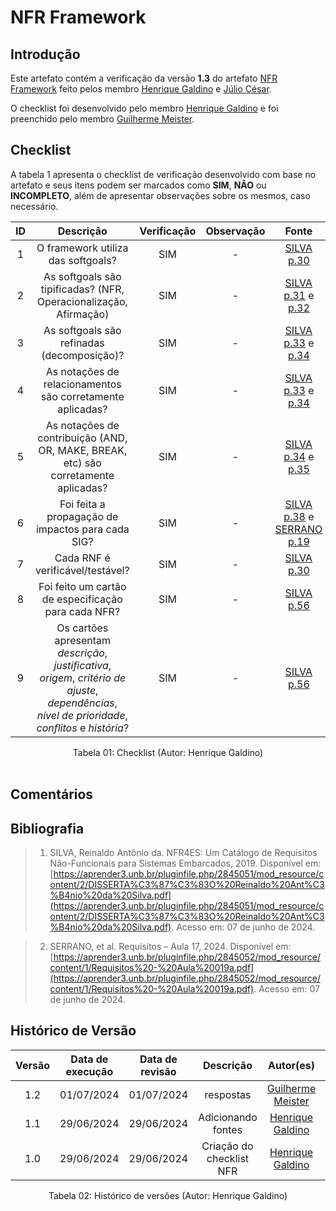 # NFR Framework

## Introdução

Este artefato contém a verificação da versão **1.3** do artefato [NFR Framework](https://requisitos-de-software.github.io/2024.1-Consumidor.gov/Modelagem/lexicos/) feito pelos membro [Henrique Galdino](https://github.com/hgaldino05) e [Júlio César](https://github.com/Julio1099).

O checklist foi desenvolvido pelo membro [Henrique Galdino](https://github.com/hgaldino05) e foi preenchido pelo membro [Guilherme Meister](https://github.com/gmeister18).

## Checklist

A tabela 1 apresenta o checklist de verificação desenvolvido com base no artefato e seus itens podem ser marcados como **SIM**, **NÃO** ou **INCOMPLETO**, além de apresentar observações sobre os mesmos, caso necessário.

| ID | Descrição | Verificação | Observação | Fonte |
| :--: | :-----: | :---------: | :--------: | :----: |
| 1 | O framework utiliza das softgoals? | SIM | - | [SILVA p.30](https://raw.githubusercontent.com/Requisitos-de-Software/2024.1-Consumidor.gov/main/assets/img/fontes/henrique/NFR-1.png) |
| 2 | As softgoals são tipificadas? (NFR, Operacionalização, Afirmação) | SIM | - | [SILVA p.31](https://raw.githubusercontent.com/Requisitos-de-Software/2024.1-Consumidor.gov/main/assets/img/fontes/henrique/NFR-2.png) e [p.32](https://raw.githubusercontent.com/Requisitos-de-Software/2024.1-Consumidor.gov/main/assets/img/fontes/henrique/NFR-2-2.png) |
| 3 | As softgoals são refinadas (decomposição)?  | SIM | - | [SILVA p.33](https://raw.githubusercontent.com/Requisitos-de-Software/2024.1-Consumidor.gov/main/assets/img/fontes/henrique/NFR-3.png) e [p.34](https://raw.githubusercontent.com/Requisitos-de-Software/2024.1-Consumidor.gov/main/assets/img/fontes/henrique/NFR-3-2.png) |
| 4 | As notações de relacionamentos são corretamente aplicadas? | SIM | - | [SILVA p.33](https://raw.githubusercontent.com/Requisitos-de-Software/2024.1-Consumidor.gov/main/assets/img/fontes/henrique/NFR-4.png) e [p.34](https://raw.githubusercontent.com/Requisitos-de-Software/2024.1-Consumidor.gov/main/assets/img/fontes/henrique/NFR-4-2.png) |
| 5 | As notações de contribuição (AND, OR, MAKE, BREAK, etc) são corretamente aplicadas? | SIM | - | [SILVA p.34](https://raw.githubusercontent.com/Requisitos-de-Software/2024.1-Consumidor.gov/main/assets/img/fontes/henrique/NFR-5.png) e [p.35](https://raw.githubusercontent.com/Requisitos-de-Software/2024.1-Consumidor.gov/main/assets/img/fontes/henrique/NFR-5-2.png) |
| 6 | Foi feita a propagação de impactos para cada SIG? | SIM | - | [SILVA p.38](https://raw.githubusercontent.com/Requisitos-de-Software/2024.1-Consumidor.gov/main/assets/img/fontes/henrique/NFR-6.png) e [SERRANO p.19](https://raw.githubusercontent.com/Requisitos-de-Software/2024.1-Consumidor.gov/main/assets/img/fontes/henrique/NFR-6-2.png) |
| 7 | Cada RNF é verificável/testável? | SIM | - | [SILVA p.30](https://github.com/Requisitos-de-Software/2024.1-Consumidor.gov/blob/main/assets/img/fontes/henrique/NFR-7.png) |
| 8 | Foi feito um cartão de especificação para cada NFR? | SIM  | - | [SILVA p.56](https://github.com/Requisitos-de-Software/2024.1-Consumidor.gov/blob/main/assets/img/fontes/henrique/NFR-8.png) |
| 9 | Os cartões apresentam *descrição*, *justificativa*, *origem*, *critério de ajuste*, *dependências*, *nível de prioridade*, *conflitos* e *história*? | SIM | - | [SILVA p.56](https://github.com/Requisitos-de-Software/2024.1-Consumidor.gov/blob/main/assets/img/fontes/henrique/NFR-8.png) |


<div align="center">
<figcaption align="center">Tabela 01: Checklist (Autor: Henrique Galdino)</figcaption>
</div>
<br/>

## Comentários

## Bibliografia

> 1. SILVA, Reinaldo Antônio da. NFR4ES: Um Catálogo de Requisitos Não-Funcionais para Sistemas Embarcados, 2019. Disponível em: [https://aprender3.unb.br/pluginfile.php/2845051/mod_resource/content/2/DISSERTA%C3%87%C3%83O%20Reinaldo%20Ant%C3%B4nio%20da%20Silva.pdf](https://aprender3.unb.br/pluginfile.php/2845051/mod_resource/content/2/DISSERTA%C3%87%C3%83O%20Reinaldo%20Ant%C3%B4nio%20da%20Silva.pdf). Acesso em: 07 de junho de 2024.


> 2. SERRANO, et al. Requisitos – Aula 17, 2024. Disponível em: [https://aprender3.unb.br/pluginfile.php/2845052/mod_resource/content/1/Requisitos%20-%20Aula%20019a.pdf](https://aprender3.unb.br/pluginfile.php/2845052/mod_resource/content/1/Requisitos%20-%20Aula%20019a.pdf). Acesso em: 07 de junho de 2024.

## Histórico de Versão

| Versão | Data de execução | Data de revisão |  Descrição                          | Autor(es)                                           | Revisor(es)                                           |
| :----: | :--------------: | :-------------: | :---------------------------------: | :-------------------------------------------------: | :---------------------------------------------------: |
| 1.2    | 01/07/2024       | 01/07/2024      | respostas  | [Guilherme Meister](https://github.com/gmeister18)   | [Júlio César](https://github.com/Julio1099)         |
| 1.1    | 29/06/2024       | 29/06/2024      | Adicionando fontes  | [Henrique Galdino](https://github.com/hgaldino05)   | [Júlio César](https://github.com/Julio1099)         |
| 1.0    | 29/06/2024       | 29/06/2024      | Criação do checklist NFR  | [Henrique Galdino](https://github.com/hgaldino05)   | [Júlio César](https://github.com/Julio1099)         |

<div align="center">
<figcaption align="center">Tabela 02: Histórico de versões (Autor: Henrique Galdino)</figcaption>
</div>
<br/>
